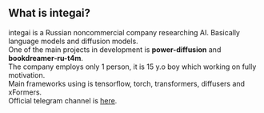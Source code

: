 ## What is integai?
integai is a Russian noncommercial company researching AI. Basically language models and diffusion models.<br>
One of the main projects in development is <b>power-diffusion</b> and <b>bookdreamer-ru-t4m</b>.<br>
The company employs only 1 person, it is 15 y.o boy which working on fully motivation.<br>
Main frameworks using is tensorflow, torch, transformers, diffusers and xFormers.<br>
Official telegram channel is [here](https://t.me/integai).

